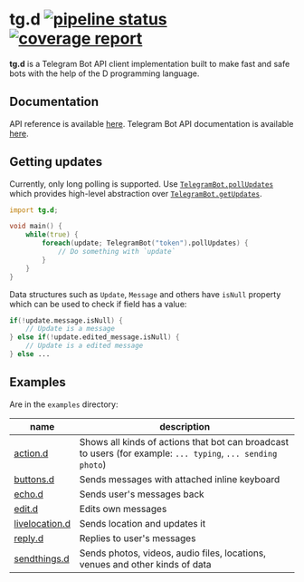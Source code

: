 tg.d [![pipeline status](https://gitlab.com/ohboi/tg.d/badges/master/pipeline.svg)](https://gitlab.com/ohboi/tg.d/pipelines)[![coverage report](https://gitlab.com/ohboi/tg.d/badges/master/coverage.svg)](https://gitlab.com/ohboi/tg.d/pipelines)
========

**tg.d** is a Telegram Bot API client implementation built to make fast and safe bots with the help of the D programming language.

## Documentation

API reference is available [here](ohboi.gitlab.io/tg.d). Telegram Bot API documentation is available [here](https://core.telegram.org/bots/api).

## Getting updates

Currently, only long polling is supported. Use [`TelegramBot.pollUpdates`](https://ohboi.gitlab.io/tg.d/tg/d/TelegramBot.pollUpdates.html) which provides high-level abstraction over [`TelegramBot.getUpdates`](https://ohboi.gitlab.io/tg.d/tg/d/TelegramBot.getUpdates.html).

```D
import tg.d;

void main() {
	while(true) {
		foreach(update; TelegramBot("token").pollUpdates) {
			// Do something with `update`
		}
	}
}
```

Data structures such as `Update`, `Message` and others have `isNull` property which can be used to check if field has a value:
```D
if(!update.message.isNull) {
	// Update is a message
} else if(!update.edited_message.isNull) {
	// Update is a edited message
} else ...
```

## Examples

Are in the `examples` directory:

| name | description |
|------|-------------|
| [action.d](examples/action.d) | Shows all kinds of actions that bot can broadcast to users (for example: `... typing`, `... sending photo`)
| [buttons.d](examples/buttons.d) | Sends messages with attached inline keyboard |
| [echo.d](examples/echo.d) | Sends user's messages back |
| [edit.d](examples/edit.d) | Edits own messages |
| [livelocation.d](examples/livelocation.d) | Sends location and updates it |
| [reply.d](examples/reply.d) | Replies to user's messages |
| [sendthings.d](examples/sendthings.d) | Sends photos, videos, audio files, locations, venues and other kinds of data |
